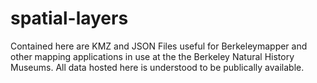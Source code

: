# spatial-layers

Contained here are KMZ and JSON Files useful for Berkeleymapper and other mapping applications in use at the the Berkeley Natural History Museums.
All data hosted here is understood to be publically available.
